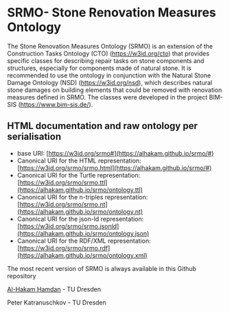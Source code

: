# SRMO- Stone Renovation Measures Ontology

The Stone Renovation Measures Ontology (SRMO) is an extension of the Construction Tasks Ontology (CTO) (https://w3id.org/cto) that provides specific classes for describing repair tasks on stone components and structures, especially for components made of natural stone. It is recommended to use the ontology in conjunction with the Natural Stone Damage Ontology (NSD) (https://w3id.org/nsd), which describes natural stone damages on building elements that could be removed with renovation measures defined in SRMO. The classes were developed in the project BIM-SIS (https://www.bim-sis.de/).

## HTML documentation and raw ontology per serialisation

* base URI: [https://w3id.org/srmo#](https://alhakam.github.io/srmo/#)
* Canonical URI for the HTML representation: [https://w3id.org/srmo/srmo.html](https://alhakam.github.io/srmo/#)
* Canonical URI for the Turtle representation: [https://w3id.org/srmo/srmo.ttl](https://alhakam.github.io/srmo/ontology.ttl)
* Canonical URI for the n-triples representation: [https://w3id.org/srmo/srmo.nt](https://alhakam.github.io/srmo/ontology.nt)
* Canonical URI for the json-ld representation: [https://w3id.org/srmo/srmo.jsonld](https://alhakam.github.io/srmo/ontology.json)
* Canonical URI for the RDF/XML representation: [https://w3id.org/srmo/srmo.rdf](https://alhakam.github.io/srmo/ontology.xml)

The most recent version of SRMO is always available in this Github repository

[Al-Hakam Hamdan](https://github.com/Alhakam) - TU Dresden

Peter Katranuschkov - TU Dresden
